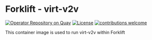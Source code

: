 # Forklift - virt-v2v

[![Operator Repository on Quay](https://quay.io/repository/konveyor/forklift-virt-v2v/status "Operator Repository on Quay")](https://quay.io/repository/konveyor/forklift-virt-v2v) [![License](http://img.shields.io/:license-apache-blue.svg)](http://www.apache.org/licenses/LICENSE-2.0.html) [![contributions welcome](https://img.shields.io/badge/contributions-welcome-brightgreen.svg?style=flat)](https://github.com/konveyor/forklift-virt-v2v/pulls)

This container image is used to run virt-v2v within Forklift
